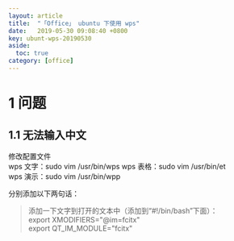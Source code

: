 ```yaml
---
layout: article
title:  "「Office」 ubuntu 下使用 wps"
date:   2019-05-30 09:08:40 +0800
key: ubunt-wps-20190530
aside:
  toc: true
category: [office]
---
```

<!--more-->   

# 1 问题
## 1.1 无法输入中文
修改配置文件    
wps 文字：sudo vim /usr/bin/wps
wps 表格：sudo vim /usr/bin/et    
wps 演示：sudo vim /usr/bin/wpp    

分别添加以下两句话：    
> 添加一下文字到打开的文本中（添加到“#!/bin/bash”下面）：    
export XMODIFIERS="@im=fcitx"   
export QT_IM_MODULE="fcitx"    
